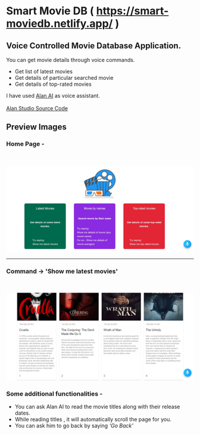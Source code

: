 # Smart Movie DB ( https://smart-moviedb.netlify.app/ )

## Voice Controlled Movie Database Application.

You can get movie details through voice commands.

- Get list of latest movies<br/>
- Get details of particular searched movie<br/>
- Get details of top-rated movies

I have used [Alan AI](https://alan.app/) as voice assistant.<br/><br/>
[Alan Studio Source Code](https://gist.github.com/aviraltandon21/1da518c34fd21f9ff0234cfedde38f7d)

## Preview Images

### Home Page - 
<br/>
<p>
  <img src="home.jpg"  />
</p>
<hr/>

### Command -> 'Show me latest movies'
<br/>
<p>
  <img src="latest.jpg"  />
</p>

### Some additional functionalities - 

- You can ask Alan AI to read the movie titles along with their release dates.
- While reading titles , it will automatically scroll the page for you.
- You can ask him to go back by saying <i>'Go Back'</i>
